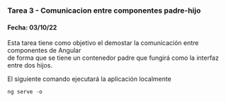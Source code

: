 ### Tarea 3 - Comunicacion entre componentes padre-hijo
#### Fecha: 03/10/22

Esta tarea tiene como objetivo el demostar la comunicación entre componentes de Angular  
de forma que se tiene un contenedor padre que fungirá como la interfaz entre dos hijos.  

El siguiente comando ejecutará la aplicación localmente
```javascript
ng serve -o
```
